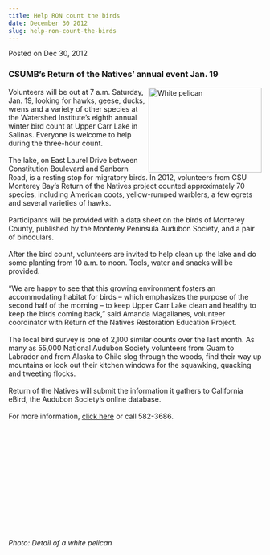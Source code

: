 ```yaml
---
title: Help RON count the birds
date: December 30 2012
slug: help-ron-count-the-birds
---
```


 



<span class="date">Posted on Dec 30, 2012    </span>
<h3>CSUMB&#x2019;s Return of the Natives&#x2019; annual event Jan. 19</h3>
<p><img alt="White pelican" src="https://news.csumb.edu/sites/default/files/65/attachments/news/images/white_pelican_detail_1.jpg" style="float:right; width:225px; height:169px">Volunteers will be
out at 7 a.m. Saturday, Jan. 19, looking for hawks, geese, ducks,
wrens and a variety of other species at the Watershed Institute&#x2019;s
eighth annual winter bird count at Upper Carr Lake in Salinas.
Everyone is welcome to help during the three-hour count.<br>
<br>
The lake, on East Laurel Drive between Constitution Boulevard and
Sanborn Road, is a resting stop for migratory birds. In 2012,
volunteers from CSU Monterey Bay&#x2019;s Return of the Natives project
counted approximately 70 species, including American coots,
yellow-rumped warblers, a few egrets and several varieties of
hawks.<br>
<br>
Participants will be provided with a data sheet on the birds of
Monterey County, published by the Monterey Peninsula Audubon
Society, and a pair of binoculars.<br>
<br>
After the bird count, volunteers are invited to help clean up the
lake and do some planting from 10 a.m. to noon. Tools, water and
snacks will be provided.<br>
<br>
&#x201C;We are happy to see that this growing environment fosters an
accommodating habitat for birds &#x2013; which emphasizes the purpose of
the second half of the morning &#x2013; to keep Upper Carr Lake clean and
healthy to keep the birds coming back,&#x201D; said Amanda Magallanes,
volunteer coordinator with Return of the Natives Restoration
Education Project.<br>
<br>
The local bird survey is one of 2,100 similar counts over the last
month. As many as 55,000 National Audubon Society volunteers from
Guam to Labrador and from Alaska to Chile slog through the woods,
find their way up mountains or look out their kitchen windows for
the squawking, quacking and tweeting flocks.<br>
<br>
Return of the Natives will submit the information it gathers to
California eBird, the Audubon Society&#x2019;s online database.<br>
<br>
For more information, <a href="https://ron.csumb.edu" rel="nofollow">click here</a> or call 582-3686.</br></br></br></br></br></br></br></br></br></br></br></br></br></br></img></p>
<p><em>Photo: Detail of a white pelican</em></p>
<p><br>
&#xA0;</br></p>





 
